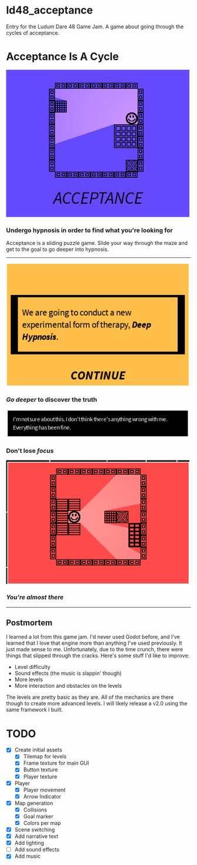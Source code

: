 # ld48_acceptance
Entry for the Ludum Dare 48 Game Jam. A game about going through the cycles of acceptance.

# Acceptance Is A Cycle

<img src="screenshot_00.png" width="500">

### Undergo hypnosis in order to find what you're looking for

Acceptance is a sliding puzzle game. Slide your way through the maze and get to the goal to go deeper into hypnosis.

------

<img src="screenshot_01.png" width="500">

### *_Go deeper_* to discover the truth

<img src="screenshot_02.png" width="500">

### Don't lose *_focus_*

<img src="screenshot_03.png" width="500">

### _You're almost there_
------
## Postmortem
I learned a lot from this game jam. I'd never used Godot before, and I've learned that I love that engine more than anything I've used previously. It just made sense to me. Unfortunately, due to the time crunch, there  were things that slipped through the cracks. Here's some stuff I'd like to improve:

- Level difficulty
- Sound effects (the music is slappin' though)
- More levels
- More interaction and obstacles on the levels

The levels are pretty basic as they are. All of the mechanics are there though to create more advanced levels. I will likely release a v2.0 using the same framework I built.

# TODO
- [X] Create initial assets
  - [X] Tilemap for levels
  - [X] Frame texture for main GUI
  - [X] Button texture
  - [X] Player texture
- [X] Player
	- [X] Player movement
	- [X] Arrow Indicator
- [X] Map generation
  - [X] Collisions
  - [X] Goal marker
  - [X] Colors per map
- [X] Scene switching
- [X] Add narrative text
- [X] Add lighting
- [ ] Add sound effects
- [X] Add music
